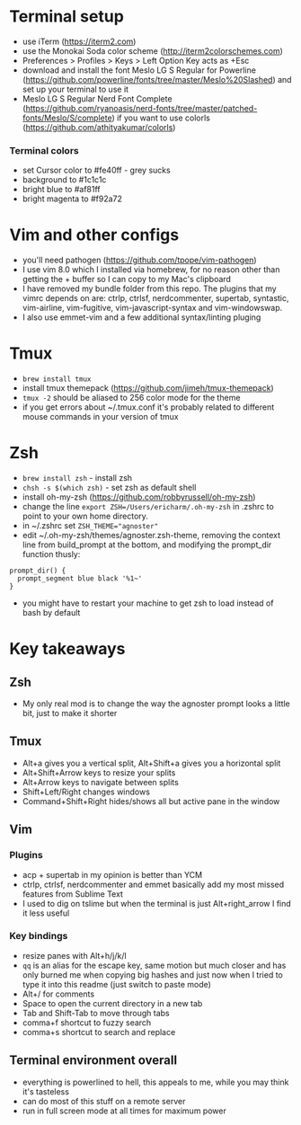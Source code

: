 # Terminal setup

- use iTerm (https://iterm2.com)
- use the Monokai Soda color scheme (http://iterm2colorschemes.com)
- Preferences > Profiles > Keys > Left Option Key acts as +Esc
- download and install the font Meslo LG S Regular for Powerline (https://github.com/powerline/fonts/tree/master/Meslo%20Slashed) and set up your terminal to use it
- Meslo LG S Regular Nerd Font Complete (https://github.com/ryanoasis/nerd-fonts/tree/master/patched-fonts/Meslo/S/complete) if you want to use colorls (https://github.com/athityakumar/colorls)

### Terminal colors
- set Cursor color to #fe40ff - grey sucks
- background to #1c1c1c
- bright blue to #af81ff
- bright magenta to #f92a72

# Vim and other configs

- you'll need pathogen (https://github.com/tpope/vim-pathogen)
- I use vim 8.0 which I installed via homebrew, for no reason other than getting the + buffer so I can copy to my Mac's clipboard
- I have removed my bundle folder from this repo.  The plugins that my vimrc depends on are:
ctrlp, ctrlsf, nerdcommenter, supertab, syntastic, vim-airline, vim-fugitive,
  vim-javascript-syntax and vim-windowswap.
- I also use emmet-vim and a few additional syntax/linting pluging

# Tmux

- `brew install tmux`
- install tmux themepack (https://github.com/jimeh/tmux-themepack)
- `tmux -2` should be aliased to 256 color mode for the theme
- if you get errors about ~/.tmux.conf it's probably related to different mouse commands in your version of tmux

# Zsh

- `brew install zsh` - install zsh
- `chsh -s $(which zsh)` - set zsh as default shell
- install oh-my-zsh (https://github.com/robbyrussell/oh-my-zsh)
- change the line `export ZSH=/Users/ericharm/.oh-my-zsh` in .zshrc to point to your own home directory.
- in ~/.zshrc set `ZSH_THEME="agnoster"`
- edit ~/.oh-my-zsh/themes/agnoster.zsh-theme, removing the context line from build_prompt at the bottom, and modifying the prompt_dir function thusly:
```
prompt_dir() {
  prompt_segment blue black '%1~'
}
```
- you might have to restart your machine to get zsh to load instead of bash by default

# Key takeaways

## Zsh
- My only real mod is to change the way the agnoster prompt looks a little bit, just to make it shorter

## Tmux
- Alt+a gives you a vertical split, Alt+Shift+a gives you a horizontal split
- Alt+Shift+Arrow keys to resize your splits
- Alt+Arrow keys to navigate between splits
- Shift+Left/Right changes windows
- Command+Shift+Right hides/shows all but active pane in the window

## Vim

### Plugins
- acp + supertab in my opinion is better than YCM
- ctrlp, ctrlsf, nerdcommenter and emmet basically add my most missed features from Sublime Text
- I used to dig on tslime but when the terminal is just Alt+right_arrow I find it less useful

### Key bindings
- resize panes with Alt+h/j/k/l
- `qq` is an alias for the escape key, same motion but much closer and has only burned me when copying big hashes and just now when I tried to type it into this readme (just switch to paste mode)
- Alt+/ for comments
- Space to open the current directory in a new tab
- Tab and Shift-Tab to move through tabs
- comma+f shortcut to fuzzy search
- comma+s shortcut to search and replace

## Terminal environment overall
- everything is powerlined to hell, this appeals to me, while you may think it's tasteless
- can do most of this stuff on a remote server
- run in full screen mode at all times for maximum power

